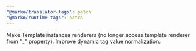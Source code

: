 ```yaml
---
"@marko/translator-tags": patch
"@marko/runtime-tags": patch
---
```


Make Template instances renderers (no longer access template renderer from "\_" property). Improve dynamic tag value normalization.
